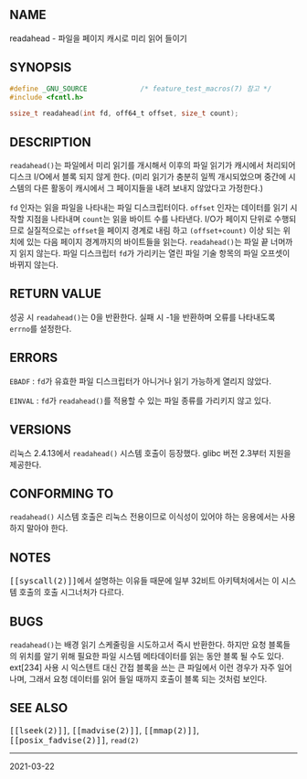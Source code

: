 ## NAME

readahead - 파일을 페이지 캐시로 미리 읽어 들이기

## SYNOPSIS

```c
#define _GNU_SOURCE             /* feature_test_macros(7) 참고 */
#include <fcntl.h>

ssize_t readahead(int fd, off64_t offset, size_t count);
```

## DESCRIPTION

`readahead()`는 파일에서 미리 읽기를 개시해서 이후의 파일 읽기가 캐시에서 처리되어 디스크 I/O에서 블록 되지 않게 한다. (미리 읽기가 충분히 일찍 개시되었으며 중간에 시스템의 다른 활동이 캐시에서 그 페이지들을 내려 보내지 않았다고 가정한다.)

`fd` 인자는 읽을 파일을 나타내는 파일 디스크립터이다. `offset` 인자는 데이터를 읽기 시작할 지점을 나타내며 `count`는 읽을 바이트 수를 나타낸다. I/O가 페이지 단위로 수행되므로 실질적으로는 `offset`을 페이지 경계로 내림 하고 `(offset+count)` 이상 되는 위치에 있는 다음 페이지 경계까지의 바이트들을 읽는다. `readahead()`는 파일 끝 너머까지 읽지 않는다. 파일 디스크립터 `fd`가 가리키는 열린 파일 기술 항목의 파일 오프셋이 바뀌지 않는다.

## RETURN VALUE

성공 시 `readahead()`는 0을 반환한다. 실패 시 -1을 반환하며 오류를 나타내도록 `errno`를 설정한다.

## ERRORS

`EBADF`
:   `fd`가 유효한 파일 디스크립터가 아니거나 읽기 가능하게 열리지 않았다.

`EINVAL`
:   `fd`가 `readahead()`를 적용할 수 있는 파일 종류를 가리키지 않고 있다.

## VERSIONS

리눅스 2.4.13에서 `readahead()` 시스템 호출이 등장했다. glibc 버전 2.3부터 지원을 제공한다.

## CONFORMING TO

`readahead()` 시스템 호출은 리눅스 전용이므로 이식성이 있어야 하는 응용에서는 사용하지 말아야 한다.

## NOTES

<tt>[[syscall(2)]]</tt>에서 설명하는 이유들 때문에 일부 32비트 아키텍처에서는 이 시스템 호출의 호출 시그너처가 다르다.

## BUGS

`readahead()`는 배경 읽기 스케줄링을 시도하고서 즉시 반환한다. 하지만 요청 블록들의 위치를 알기 위해 필요한 파일 시스템 메타데이터를 읽는 동안 블록 될 수도 있다. ext[234] 사용 시 익스텐트 대신 간접 블록을 쓰는 큰 파일에서 이런 경우가 자주 일어나며, 그래서 요청 데이터를 읽어 들일 때까지 호출이 블록 되는 것처럼 보인다.

## SEE ALSO

<tt>[[lseek(2)]]</tt>, <tt>[[madvise(2)]]</tt>, <tt>[[mmap(2)]]</tt>, <tt>[[posix_fadvise(2)]]</tt>, `read(2)`

----

2021-03-22
